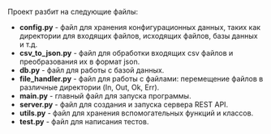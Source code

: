 Проект разбит на следующие файлы:

- **config.py** - файл для хранения конфигурационных данных, таких как директории для входящих файлов, исходящих файлов, базы данных и т.д.
- **csv_to_json.py** - файл для обработки входящих csv файлов и преобразования их в формат json.
- **db.py** - файл для работы с базой данных.
- **file_handler.py** - файл для работы с файлами: перемещение файлов в различные директории (In, Out, Ok, Err).
- **main.py** - главный файл для запуска программы.
- **server.py** - файл для создания и запуска сервера REST API.
- **utils.py** - файл для хранения вспомогательных функций и классов.
- **test.py** - файл для написания тестов.
